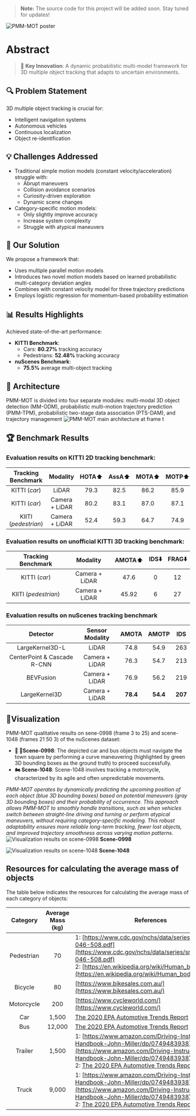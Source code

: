 > **Note:** The source code for this project will be added soon. Stay tuned for updates!

![PMM-MOT poster](images/PMM-MOT-Poster.png)

# Abstract

> 🎯 **Key Innovation**: A dynamic probabilistic multi-model framework for 3D multiple object tracking that adapts to uncertain environments.

## 🔍 Problem Statement
3D multiple object tracking is crucial for:
- Intelligent navigation systems
- Autonomous vehicles
- Continuous localization
- Object re-identification

## 💡 Challenges Addressed
- Traditional simple motion models (constant velocity/acceleration) struggle with:
  - Abrupt maneuvers
  - Collision avoidance scenarios
  - Curiosity-driven exploration
  - Dynamic scene changes
- Category-specific motion models:
  - Only slightly improve accuracy
  - Increase system complexity
  - Struggle with atypical maneuvers

## 🚀 Our Solution
We propose a framework that:
- Uses multiple parallel motion models
- Introduces two novel motion models based on learned probabilistic multi-category deviation angles
- Combines with constant velocity model for three trajectory predictions
- Employs logistic regression for momentum-based probability estimation

## 📊 Results Highlights
Achieved state-of-the-art performance:
- **KITTI Benchmark**:
  - Cars: **80.27%** tracking accuracy
  - Pedestrians: **52.48%** tracking accuracy
- **nuScenes Benchmark**:
  - **75.5%** average multi-object tracking

## 📑 Architecture
PMM-MOT is divided into four separate modules: multi-modal 3D object detection (MM-ODM), probabilistic multi-motion trajectory prediction (PMM-TPM), probabilistic two-stage data association (PTS-DAM), and trajectory management
![PMM-MOT main architecture at frame t](images/PMM-MOT-Architecture.png)

## 🏆 Benchmark Results
### Evaluation results on KITTI 2D tracking benchmark:
| Tracking Benchmark   | Modality       | HOTA⬆️ | AssA⬆️ | MOTA⬆️ | MOTP⬆️ | FN⬇️ | FP⬇️   | IDS⬇️  |
| :------------------: | :------------: | :-----: | :----: | :------: | :----: | :---: | :----: | :----: | 
| KITTI (*car*)        | LiDAR          | 79.3    | 82.5   | 86.2    | 85.9   | 327   | 3461   | 210     | 
| KITTI (*car*)        | Camera + LiDAR | 80.2    | 83.1   | 87.0    | 87.1   | 264   | 3026   | 149     | 
| KIITI (*pedestrian*) | Camera + LiDAR | 52.4    | 59.3   | 64.7    | 74.9   | 936   | 6977   | 248     | 

### Evaluation results on unofficial KITTI 3D tracking benchmark:
| Tracking Benchmark   | Modality       | AMOTA⬆️ | IDS⬇️  | FRAG⬇️  |
| :------------------: | :------------: | :-----: | :-----: | :------: |
| KITTI (*car*)        | Camera + LiDAR | 47.6    | 0       | 12       |
| KIITI (*pedestrian*) | Camera + LiDAR | 45.92   | 6       | 27       |
### Evaluation results on nuScenes tracking benchmark
| Detector                    | Sensor Modality | AMOTA    | AMOTP    | IDS     |
| :---------------------------: | :---------------: | :--------: | :--------: | ------- |
| LargeKernel3D-L             | LiDAR           | 74.8     | 54.9     | 263     |
| CenterPoint & Cascade R-CNN | Camera + LiDAR  | 76.3     | 54.7     | 213     |
| BEVFusion                   | Camera + LiDAR  | 76.9     | 56.2     | 219     |
| LargeKernel3D               | Camera + LiDAR  | **78.4** | **54.4** | **207** |


## 🎥Visualization 
PMM-MOT qualitative results on sene-0998 (frame 3 to 25) and scene-1048 (frames 21 50 3) of the nuScenes dataset:
- **🚌 🚗Scene-0998**: The depicted car and bus objects must navigate the town square by performing a curve maneuvering (highlighted by green 3D bounding boxes as the ground truth) to proceed successfully. 
- **🏍️ Scene-1048**: Scene-1048 involves tracking a motorcycle, characterized by its agile and often unpredictable movements.

*PMM-MOT operates by dynamically predicting the upcoming position of each object (blue 3D bounding boxes) based on potential maneuvers (gray 3D bounding boxes) and their probability of occurrence. This approach allows PMM-MOT to smoothly handle transitions, such as when vehicles switch between straight-line driving and turning or perform atypical maneuvers, without requiring category-specific modeling. This robust adaptability ensures more reliable long-term tracking, fewer lost objects, and improved trajectory smoothness across varying motion patterns.*
![Visualization results on scene-0998](images/scene-0998.jpg) **Scene-0998**

![Visualization results on scene-1048](images/scene-1048.jpg) **Scene-1048**

## Resources for calculating the average mass of objects
The table below indicates the resources for calculating the average mass of each category of objects:

| Category   | Average Mass (kg)     | References                                                                                                                                                                                                                                                                               |
| :----------: | :-----------------: | ---------------------------------------------------------------------------------------------------------------------------------------------------------------------------------------------------------------------------------------------------------------------------------------- |
| Pedestrian | 70                | 1: [https://www.cdc.gov/nchs/data/series/sr_03/sr03-046-508.pdf](https://www.cdc.gov/nchs/data/series/sr_03/sr03-046-508.pdf)<br>2: [https://en.wikipedia.org/wiki/Human_body_weight](https://en.wikipedia.org/wiki/Human_body_weight)                                                   |
| Bicycle    | 80                | [https://www.bikesales.com.au/](https://www.bikesales.com.au/)                                                                                                                                                                                                                           |
| Motorcycle | 200               | [https://www.cycleworld.com/](https://www.cycleworld.com/)                                                                                                                                                                                                                               |
| Car        | 1,500             | [The 2020 EPA Automotive Trends Report](https://www.epa.gov/sites/default/files/2021-01/documents/420r21003.pdf)                                                                                                                                                                         |
| Bus        | 12,000            | [The 2020 EPA Automotive Trends Report](https://www.epa.gov/sites/default/files/2021-01/documents/420r21003.pdf)                                                                                                                                                                         |
| Trailer    | 1,500             | 1: [https://www.amazon.com/Driving-Instructors-Handbook-John-Miller/dp/0749483938](https://www.amazon.com/Driving-Instructors-Handbook-John-Miller/dp/0749483938)<br>2: [The 2020 EPA Automotive Trends Report](https://www.epa.gov/sites/default/files/2021-01/documents/420r21003.pdf) |
| Truck      | 9,000             | 1: [https://www.amazon.com/Driving-Instructors-Handbook-John-Miller/dp/0749483938](https://www.amazon.com/Driving-Instructors-Handbook-John-Miller/dp/0749483938)<br>2: [The 2020 EPA Automotive Trends Report](https://www.epa.gov/sites/default/files/2021-01/documents/420r21003.pdf) |
